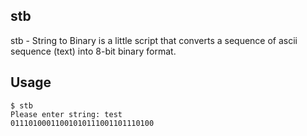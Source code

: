 ## stb
stb - String to Binary is a little script that converts a sequence of ascii
sequence (text) into 8-bit binary format.

## Usage

    $ stb
    Please enter string: test
    01110100011001010111001101110100

